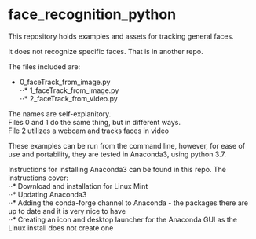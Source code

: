 # face_recognition_python

This repository holds examples and assets for tracking general faces. 

It does not recognize specific faces. That is in another repo.

The files included are:  
* 0_faceTrack_from_image.py  
⋅⋅* 1_faceTrack_from_image.py  
⋅⋅* 2_faceTrack_from_video.py

The names are self-explanitory.  
Files 0 and 1 do the same thing, but in different ways.  
File 2 utilizes a webcam and tracks faces in video  

These examples can be run from the command line, however, for ease of use and portability, they are tested in Anaconda3, using python 3.7.

Instructions for installing Anaconda3 can be found in this repo. The instructions cover:  
⋅⋅* Download and installation for Linux Mint  
⋅⋅* Updating Anaconda3  
⋅⋅* Adding the conda-forge channel to Anaconda - the packages there are up to date and it is very nice to have  
⋅⋅* Creating an icon and desktop launcher for the Anaconda GUI as the Linux install does not create one  
